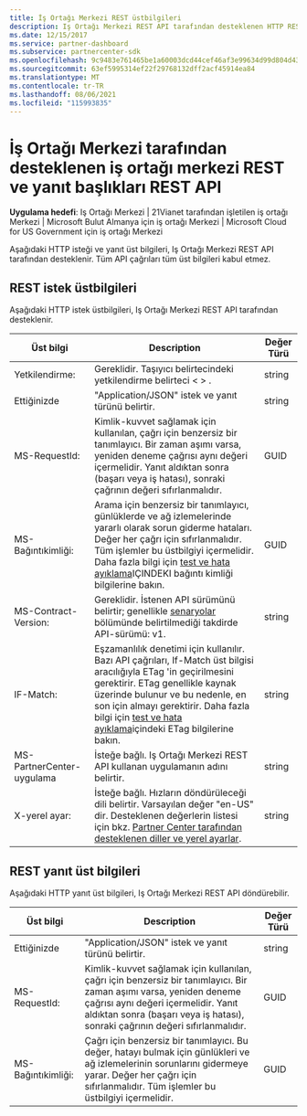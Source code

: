 ```yaml
---
title: İş Ortağı Merkezi REST üstbilgileri
description: Iş Ortağı Merkezi REST API tarafından desteklenen HTTP REST istek üstbilgileri ve REST yanıt üst bilgileri hakkında bilgi edinin.
ms.date: 12/15/2017
ms.service: partner-dashboard
ms.subservice: partnercenter-sdk
ms.openlocfilehash: 9c9483e761465be1a60003dcd44cef46af3e99634d99d804d43d101d6b8ef700
ms.sourcegitcommit: 63ef5995314ef22f29768132dff2acf45914ea84
ms.translationtype: MT
ms.contentlocale: tr-TR
ms.lasthandoff: 08/06/2021
ms.locfileid: "115993835"
---
```

# <a name="partner-center-rest-and-response-headers-supported-by-the-partner-center-rest-api"></a>İş Ortağı Merkezi tarafından desteklenen iş ortağı merkezi REST ve yanıt başlıkları REST API 

**Uygulama hedefi**: Iş Ortağı Merkezi | 21Vianet tarafından işletilen iş ortağı Merkezi | Microsoft Bulut Almanya için iş ortağı Merkezi | Microsoft Cloud for US Government için iş ortağı Merkezi

Aşağıdaki HTTP isteği ve yanıt üst bilgileri, Iş Ortağı Merkezi REST API tarafından desteklenir. Tüm API çağrıları tüm üst bilgileri kabul etmez.

## <a name="rest-request-headers"></a>REST istek üstbilgileri

Aşağıdaki HTTP istek üstbilgileri, Iş Ortağı Merkezi REST API tarafından desteklenir.

| Üst bilgi                       | Description                                                                                                                                                                                                                                                                            | Değer Türü |
|------------------------------|----------------------------------------------------------------------------------------------------------------------------------------------------------------------------------------------------------------------------------------------------------------------------------------|------------|
| Yetkilendirme:               | Gereklidir. Taşıyıcı belirtecindeki yetkilendirme belirteci &lt; &gt; .                                                                                                                                                                                                                    | string     |
| Ettiğinizde                      | "Application/JSON" istek ve yanıt türünü belirtir.                                                                                                                                                                                                                           | string     |
| MS-RequestId:                | Kimlik-kuvvet sağlamak için kullanılan, çağrı için benzersiz bir tanımlayıcı. Bir zaman aşımı varsa, yeniden deneme çağrısı aynı değeri içermelidir. Yanıt aldıktan sonra (başarı veya iş hatası), sonraki çağrının değeri sıfırlanmalıdır.                                            | GUID       |
| MS-Bağıntıkimliği:            | Arama için benzersiz bir tanımlayıcı, günlüklerde ve ağ izlemelerinde yararlı olarak sorun giderme hataları. Değer her çağrı için sıfırlanmalıdır. Tüm işlemler bu üstbilgiyi içermelidir. Daha fazla bilgi için [test ve hata ayıklama](test-and-debug.md)IÇINDEKI bağıntı kimliği bilgilerine bakın. | GUID       |
| MS-Contract-Version:         | Gereklidir. İstenen API sürümünü belirtir; genellikle [senaryolar](scenarios.md) bölümünde belirtilmediği takdirde API-sürümü: v1.                                                                                                                                  | string     |
| IF-Match:                    | Eşzamanlılık denetimi için kullanılır. Bazı API çağrıları, If-Match üst bilgisi aracılığıyla ETag 'in geçirilmesini gerektirir. ETag genellikle kaynak üzerinde bulunur ve bu nedenle, en son için almayı gerektirir. Daha fazla bilgi için [test ve hata ayıklama](test-and-debug.md)içindeki ETag bilgilerine bakın.                | string     |
| MS-PartnerCenter-uygulama | İsteğe bağlı. Iş Ortağı Merkezi REST API kullanan uygulamanın adını belirtir.                                                                                                                                                                                             | string     |
| X-yerel ayar:                    | İsteğe bağlı. Hızların döndürüleceği dili belirtir. Varsayılan değer "en-US" dir. Desteklenen değerlerin listesi için bkz. [Partner Center tarafından desteklenen diller ve yerel ayarlar](partner-center-supported-languages-and-locales.md).                                                                                                                                                                                                  | string     |

## <a name="rest-response-headers"></a>REST yanıt üst bilgileri

Aşağıdaki HTTP yanıt üst bilgileri, Iş Ortağı Merkezi REST API döndürebilir.

| Üst bilgi            | Description                                                                                                                                                                                                                                 | Değer Türü |
|-------------------|---------------------------------------------------------------------------------------------------------------------------------------------------------------------------------------------------------------------------------------------|------------|
| Ettiğinizde           | "Application/JSON" istek ve yanıt türünü belirtir.                                                                                                                                                                                | string     |
| MS-RequestId:     | Kimlik-kuvvet sağlamak için kullanılan, çağrı için benzersiz bir tanımlayıcı. Bir zaman aşımı varsa, yeniden deneme çağrısı aynı değeri içermelidir. Yanıt aldıktan sonra (başarı veya iş hatası), sonraki çağrının değeri sıfırlanmalıdır. | GUID       |
| MS-Bağıntıkimliği: | Çağrı için benzersiz bir tanımlayıcı. Bu değer, hatayı bulmak için günlükleri ve ağ izlemelerinin sorunlarını gidermeye yarar. Değer her çağrı için sıfırlanmalıdır. Tüm işlemler bu üstbilgiyi içermelidir.                                                       | GUID       |
